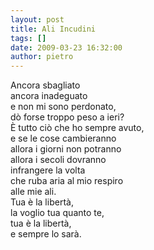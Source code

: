 ```yaml
---
layout: post
title: Ali Incudini
tags: []
date: 2009-03-23 16:32:00
author: pietro
---
```

Ancora sbagliato<br/>ancora inadeguato<br/>e non mi sono perdonato,<br/>dò forse troppo peso a ieri?<br/>È tutto ciò che ho sempre avuto,<br/>e se le cose cambieranno<br/>allora i giorni non potranno<br/>allora i secoli dovranno<br/>infrangere la volta<br/>che ruba aria al mio respiro<br/>alle mie ali.<br/>Tua è la libertà,<br/>la voglio tua quanto te,<br/>tua è la libertà,<br/>e sempre lo sarà.
